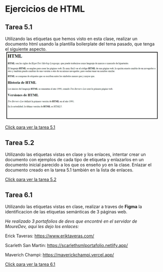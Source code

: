 # Ejercicios de HTML

## Tarea 5.1

Utilizando las etiquetas que hemos visto en esta clase,
realizar un documento html usando la plantilla boilerplate del
tema pasado, que tenga el siguiente aspecto.
![Tarea 5.1](pictures/Captura%20de%20pantalla%202025-04-21%20161009.png)

[Click para ver la tarea 5.1](https://github.com/Ernott/ernott-html-ejercicios/tree/main/archivos_ejercicios/tarea5_1)

## Tarea 5.2

Utilizando las etiquetas vistas en clase y los enlaces, intentar
crear un documento con ejemplos de cada tipo de etiqueta y
enlazarlos en un documento inicial parecido a los que os
enseño yo en la clase. Enlazar el documento creado en la
tarea 5.1 también en la lista de enlaces.

[Click para ver la tarea 5.2](https://github.com/Ernott/ernott-html-ejercicios/tree/main/archivos_ejercicios/tarea5_2)

## Tarea 6.1

Utilizando las etiquetas vistas en clase, realizar a traves de **Figma** la identificacion de las etiquetas semánticas de 3 páginas web.

_He realizado 3 portafolios de devs que encontré en el servidor de MoureDev, aquí les dejo los enlaces:_

Erick Taveras: https://www.eriktaveras.com/

Scarleth San Martin: https://scarlethsmlportafolio.netlify.app/

Maverich Champi: https://maverickchampi.vercel.app/

[Click para ver la tarea 6.1](https://www.figma.com/design/q3PiYhVbnxCML30SxCC3v4/Tarea6_1?node-id=0-1&t=iyMjHibTL6xk6184-1)
